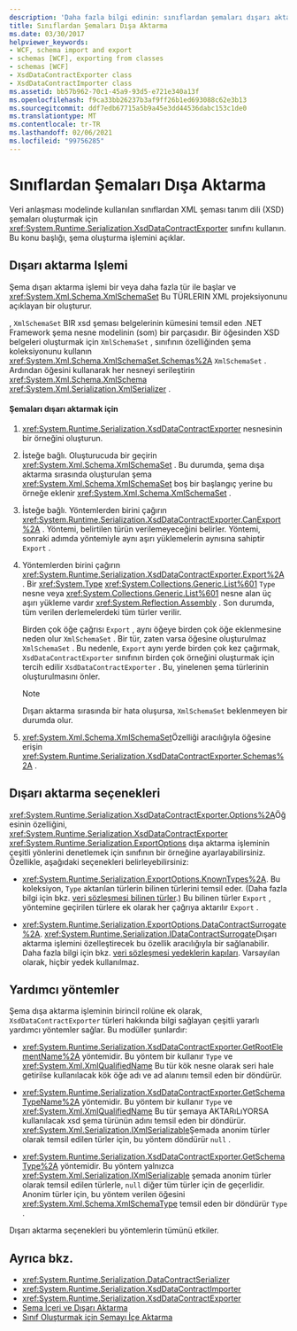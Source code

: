 ```yaml
---
description: 'Daha fazla bilgi edinin: sınıflardan şemaları dışarı aktarma'
title: Sınıflardan Şemaları Dışa Aktarma
ms.date: 03/30/2017
helpviewer_keywords:
- WCF, schema import and export
- schemas [WCF], exporting from classes
- schemas [WCF]
- XsdDataContractExporter class
- XsdDataContractImporter class
ms.assetid: bb57b962-70c1-45a9-93d5-e721e340a13f
ms.openlocfilehash: f9ca33bb26237b3af9ff26b1ed693088c62e3b13
ms.sourcegitcommit: ddf7edb67715a5b9a45e3dd44536dabc153c1de0
ms.translationtype: MT
ms.contentlocale: tr-TR
ms.lasthandoff: 02/06/2021
ms.locfileid: "99756285"
---
```

# <a name="exporting-schemas-from-classes"></a>Sınıflardan Şemaları Dışa Aktarma

Veri anlaşması modelinde kullanılan sınıflardan XML şeması tanım dili (XSD) şemaları oluşturmak için <xref:System.Runtime.Serialization.XsdDataContractExporter> sınıfını kullanın. Bu konu başlığı, şema oluşturma işlemini açıklar.  
  
## <a name="the-export-process"></a>Dışarı aktarma Işlemi  

 Şema dışarı aktarma işlemi bir veya daha fazla tür ile başlar ve <xref:System.Xml.Schema.XmlSchemaSet> Bu TÜRLERIN XML projeksiyonunu açıklayan bir oluşturur.  
  
 , `XmlSchemaSet` BIR xsd şeması belgelerinin kümesini temsil eden .NET Framework şema nesne modelinin (som) bir parçasıdır. Bir öğesinden XSD belgeleri oluşturmak için `XmlSchemaSet` , sınıfının özelliğinden şema koleksiyonunu kullanın <xref:System.Xml.Schema.XmlSchemaSet.Schemas%2A> `XmlSchemaSet` . Ardından öğesini kullanarak her nesneyi serileştirin <xref:System.Xml.Schema.XmlSchema> <xref:System.Xml.Serialization.XmlSerializer> .  
  
#### <a name="to-export-schemas"></a>Şemaları dışarı aktarmak için  
  
1. <xref:System.Runtime.Serialization.XsdDataContractExporter> nesnesinin bir örneğini oluşturun.  
  
2. İsteğe bağlı. Oluşturucuda bir geçirin <xref:System.Xml.Schema.XmlSchemaSet> . Bu durumda, şema dışa aktarma sırasında oluşturulan şema <xref:System.Xml.Schema.XmlSchemaSet> boş bir başlangıç yerine bu örneğe eklenir <xref:System.Xml.Schema.XmlSchemaSet> .  
  
3. İsteğe bağlı. Yöntemlerden birini çağırın <xref:System.Runtime.Serialization.XsdDataContractExporter.CanExport%2A> . Yöntemi, belirtilen türün verilemeyeceğini belirler. Yöntemi, sonraki adımda yöntemiyle aynı aşırı yüklemelerin aynısına sahiptir `Export` .  
  
4. Yöntemlerden birini çağırın <xref:System.Runtime.Serialization.XsdDataContractExporter.Export%2A> . Bir <xref:System.Type> <xref:System.Collections.Generic.List%601> `Type` nesne veya <xref:System.Collections.Generic.List%601> nesne alan üç aşırı yükleme vardır <xref:System.Reflection.Assembly> . Son durumda, tüm verilen derlemelerdeki tüm türler verilir.  
  
     Birden çok öğe çağrısı `Export` , aynı öğeye birden çok öğe eklenmesine neden olur `XmlSchemaSet` . Bir tür, zaten varsa öğesine oluşturulmaz `XmlSchemaSet` . Bu nedenle, `Export` aynı yerde birden çok kez çağırmak, `XsdDataContractExporter` sınıfının birden çok örneğini oluşturmak için tercih edilir `XsdDataContractExporter` . Bu, yinelenen şema türlerinin oluşturulmasını önler.  
  
    > [!NOTE]
    > Dışarı aktarma sırasında bir hata oluşursa, `XmlSchemaSet` beklenmeyen bir durumda olur.  
  
5. <xref:System.Xml.Schema.XmlSchemaSet>Özelliği aracılığıyla öğesine erişin <xref:System.Runtime.Serialization.XsdDataContractExporter.Schemas%2A> .  
  
## <a name="export-options"></a>Dışarı aktarma seçenekleri  

 <xref:System.Runtime.Serialization.XsdDataContractExporter.Options%2A>Öğesinin özelliğini, <xref:System.Runtime.Serialization.XsdDataContractExporter> <xref:System.Runtime.Serialization.ExportOptions> dışa aktarma işleminin çeşitli yönlerini denetlemek için sınıfının bir örneğine ayarlayabilirsiniz. Özellikle, aşağıdaki seçenekleri belirleyebilirsiniz:  
  
- <xref:System.Runtime.Serialization.ExportOptions.KnownTypes%2A>. Bu koleksiyon, `Type` aktarılan türlerin bilinen türlerini temsil eder. (Daha fazla bilgi için bkz. [veri sözleşmesi bilinen türler](data-contract-known-types.md).) Bu bilinen türler `Export` , yöntemine geçirilen türlere ek olarak her çağrıya aktarılır `Export` .  
  
- <xref:System.Runtime.Serialization.ExportOptions.DataContractSurrogate%2A>. <xref:System.Runtime.Serialization.IDataContractSurrogate>Dışarı aktarma işlemini özelleştirecek bu özellik aracılığıyla bir sağlanabilir. Daha fazla bilgi için bkz. [veri sözleşmesi yedeklerin kapıları](../extending/data-contract-surrogates.md). Varsayılan olarak, hiçbir yedek kullanılmaz.  
  
## <a name="helper-methods"></a>Yardımcı yöntemler  

 Şema dışa aktarma işleminin birincil rolüne ek olarak, `XsdDataContractExporter` türleri hakkında bilgi sağlayan çeşitli yararlı yardımcı yöntemler sağlar. Bu modüller şunlardır:  
  
- <xref:System.Runtime.Serialization.XsdDataContractExporter.GetRootElementName%2A> yöntemidir. Bu yöntem bir kullanır `Type` ve <xref:System.Xml.XmlQualifiedName> Bu tür kök nesne olarak seri hale getirilse kullanılacak kök öğe adı ve ad alanını temsil eden bir döndürür.  
  
- <xref:System.Runtime.Serialization.XsdDataContractExporter.GetSchemaTypeName%2A> yöntemidir. Bu yöntem bir kullanır `Type` ve <xref:System.Xml.XmlQualifiedName> Bu tür şemaya AKTARıLıYORSA kullanılacak xsd şema türünün adını temsil eden bir döndürür. <xref:System.Xml.Serialization.IXmlSerializable>Şemada anonim türler olarak temsil edilen türler için, bu yöntem döndürür `null` .  
  
- <xref:System.Runtime.Serialization.XsdDataContractExporter.GetSchemaType%2A> yöntemidir. Bu yöntem yalnızca <xref:System.Xml.Serialization.IXmlSerializable> şemada anonim türler olarak temsil edilen türlerle, `null` diğer tüm türler için de geçerlidir. Anonim türler için, bu yöntem verilen öğesini <xref:System.Xml.Schema.XmlSchemaType> temsil eden bir döndürür `Type` .  
  
 Dışarı aktarma seçenekleri bu yöntemlerin tümünü etkiler.  
  
## <a name="see-also"></a>Ayrıca bkz.

- <xref:System.Runtime.Serialization.DataContractSerializer>
- <xref:System.Runtime.Serialization.XsdDataContractImporter>
- <xref:System.Runtime.Serialization.XsdDataContractExporter>
- [Şema İçeri ve Dışarı Aktarma](schema-import-and-export.md)
- [Sınıf Oluşturmak için Şemayı İçe Aktarma](importing-schema-to-generate-classes.md)
